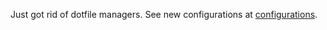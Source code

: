 Just got rid of dotfile managers. See new configurations at [configurations](https://github.com/waynezhang/configurations).
